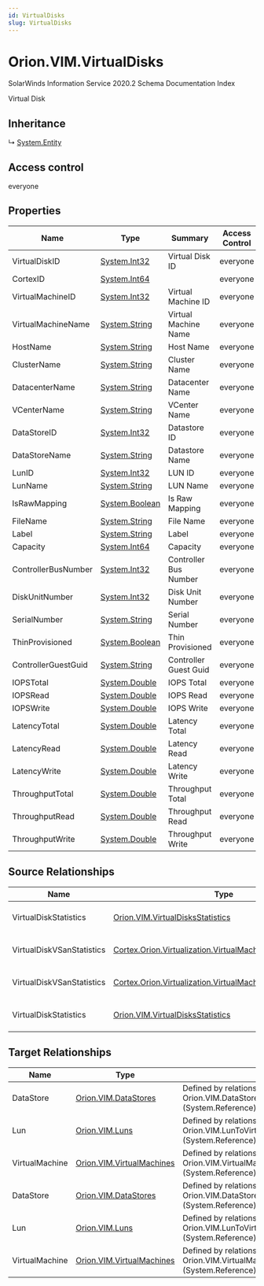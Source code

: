```yaml
---
id: VirtualDisks
slug: VirtualDisks
---
```


# Orion.VIM.VirtualDisks

SolarWinds Information Service 2020.2 Schema Documentation Index

Virtual Disk

## Inheritance

↳ [System.Entity](./../System/Entity)

## Access control

everyone

## Properties

| Name | Type | Summary | Access Control |
| ------ | ------ | ------ | ------ |
| VirtualDiskID | [System.Int32](https://docs.microsoft.com/en-us/dotnet/api/system.int32) | Virtual Disk ID | everyone |
| CortexID | [System.Int64](https://docs.microsoft.com/en-us/dotnet/api/system.int64) |  | everyone |
| VirtualMachineID | [System.Int32](https://docs.microsoft.com/en-us/dotnet/api/system.int32) | Virtual Machine ID | everyone |
| VirtualMachineName | [System.String](https://docs.microsoft.com/en-us/dotnet/api/system.string) | Virtual Machine Name | everyone |
| HostName | [System.String](https://docs.microsoft.com/en-us/dotnet/api/system.string) | Host Name | everyone |
| ClusterName | [System.String](https://docs.microsoft.com/en-us/dotnet/api/system.string) | Cluster Name | everyone |
| DatacenterName | [System.String](https://docs.microsoft.com/en-us/dotnet/api/system.string) | Datacenter Name | everyone |
| VCenterName | [System.String](https://docs.microsoft.com/en-us/dotnet/api/system.string) | VCenter Name | everyone |
| DataStoreID | [System.Int32](https://docs.microsoft.com/en-us/dotnet/api/system.int32) | Datastore ID | everyone |
| DataStoreName | [System.String](https://docs.microsoft.com/en-us/dotnet/api/system.string) | Datastore Name | everyone |
| LunID | [System.Int32](https://docs.microsoft.com/en-us/dotnet/api/system.int32) | LUN ID | everyone |
| LunName | [System.String](https://docs.microsoft.com/en-us/dotnet/api/system.string) | LUN Name | everyone |
| IsRawMapping | [System.Boolean](https://docs.microsoft.com/en-us/dotnet/api/system.boolean) | Is Raw Mapping | everyone |
| FileName | [System.String](https://docs.microsoft.com/en-us/dotnet/api/system.string) | File Name | everyone |
| Label | [System.String](https://docs.microsoft.com/en-us/dotnet/api/system.string) | Label | everyone |
| Capacity | [System.Int64](https://docs.microsoft.com/en-us/dotnet/api/system.int64) | Capacity | everyone |
| ControllerBusNumber | [System.Int32](https://docs.microsoft.com/en-us/dotnet/api/system.int32) | Controller Bus Number | everyone |
| DiskUnitNumber | [System.Int32](https://docs.microsoft.com/en-us/dotnet/api/system.int32) | Disk Unit Number | everyone |
| SerialNumber | [System.String](https://docs.microsoft.com/en-us/dotnet/api/system.string) | Serial Number | everyone |
| ThinProvisioned | [System.Boolean](https://docs.microsoft.com/en-us/dotnet/api/system.boolean) | Thin Provisioned | everyone |
| ControllerGuestGuid | [System.String](https://docs.microsoft.com/en-us/dotnet/api/system.string) | Controller Guest Guid | everyone |
| IOPSTotal | [System.Double](https://docs.microsoft.com/en-us/dotnet/api/system.double) | IOPS Total | everyone |
| IOPSRead | [System.Double](https://docs.microsoft.com/en-us/dotnet/api/system.double) | IOPS Read | everyone |
| IOPSWrite | [System.Double](https://docs.microsoft.com/en-us/dotnet/api/system.double) | IOPS Write | everyone |
| LatencyTotal | [System.Double](https://docs.microsoft.com/en-us/dotnet/api/system.double) | Latency Total | everyone |
| LatencyRead | [System.Double](https://docs.microsoft.com/en-us/dotnet/api/system.double) | Latency Read | everyone |
| LatencyWrite | [System.Double](https://docs.microsoft.com/en-us/dotnet/api/system.double) | Latency Write | everyone |
| ThroughputTotal | [System.Double](https://docs.microsoft.com/en-us/dotnet/api/system.double) | Throughput Total | everyone |
| ThroughputRead | [System.Double](https://docs.microsoft.com/en-us/dotnet/api/system.double) | Throughput Read | everyone |
| ThroughputWrite | [System.Double](https://docs.microsoft.com/en-us/dotnet/api/system.double) | Throughput Write | everyone |

## Source Relationships

| Name | Type | Notes |
| ------ | ------ | ------ |
| VirtualDiskStatistics | [Orion.VIM.VirtualDisksStatistics](./../Orion.VIM/VirtualDisksStatistics) | Defined by relationship Orion.VIM.VirtualDisksToVirtualDisksStatistics (System.Hosting) |
| VirtualDiskVSanStatistics | [Cortex.Orion.Virtualization.VirtualMachineDisk.VSanMetrics](./../Cortex.Orion.Virtualization.VirtualMachineDisk/VSanMetrics) | Defined by relationship Orion.VIM.VirtualDiskToVirtualDiskVSanStatistics (System.Reference) |
| VirtualDiskVSanStatistics | [Cortex.Orion.Virtualization.VirtualMachineDisk.VSanMetrics](./../Cortex.Orion.Virtualization.VirtualMachineDisk/VSanMetrics) | Defined by relationship Orion.VIM.VirtualDiskToVirtualDiskVSanStatistics (System.Reference) |
| VirtualDiskStatistics | [Orion.VIM.VirtualDisksStatistics](./../Orion.VIM/VirtualDisksStatistics) | Defined by relationship Orion.VIM.VirtualDisksToVirtualDisksStatistics (System.Hosting) |

## Target Relationships

| Name | Type | Notes |
| ------ | ------ | ------ |
| DataStore | [Orion.VIM.DataStores](./../Orion.VIM/DataStores) | Defined by relationship Orion.VIM.DataStoreToVirtualDisksMappingReference (System.Reference) |
| Lun | [Orion.VIM.Luns](./../Orion.VIM/Luns) | Defined by relationship Orion.VIM.LunToVirtualDisksMappingReference (System.Reference) |
| VirtualMachine | [Orion.VIM.VirtualMachines](./../Orion.VIM/VirtualMachines) | Defined by relationship Orion.VIM.VirtualMachineToVirtualDisksMappingReference (System.Reference) |
| DataStore | [Orion.VIM.DataStores](./../Orion.VIM/DataStores) | Defined by relationship Orion.VIM.DataStoreToVirtualDisksMappingReference (System.Reference) |
| Lun | [Orion.VIM.Luns](./../Orion.VIM/Luns) | Defined by relationship Orion.VIM.LunToVirtualDisksMappingReference (System.Reference) |
| VirtualMachine | [Orion.VIM.VirtualMachines](./../Orion.VIM/VirtualMachines) | Defined by relationship Orion.VIM.VirtualMachineToVirtualDisksMappingReference (System.Reference) |

